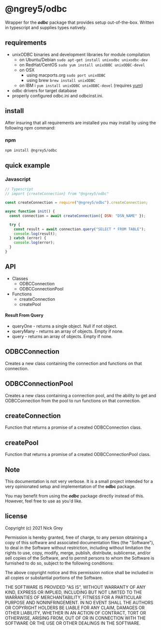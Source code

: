 # @ngrey5/odbc

Wrapper for the **_odbc_** package that provides setup out-of-the-box. Written in typescript and supplies types natively.

## requirements

- unixODBC binaries and development libraries for module compilation
  - on Ubuntu/Debian `sudo apt-get install unixodbc unixodbc-dev`
  - on RedHat/CentOS `sudo yum install unixODBC unixODBC-devel`
  - on OSX
    - using macports.org `sudo port unixODBC`
    - using brew `brew install unixODBC`
  - on IBM i `yum install unixODBC unixODBC-devel` (requires [yum](http://ibm.biz/ibmi-rpms))
- odbc drivers for target database
- properly configured odbc.ini and odbcinst.ini.

## install

After insuring that all requirements are installed you may install by using the following npm command:

### npm

```bash
npm install @ngrey5/odbc
```

## quick example

### Javascript

```javascript
// Typescript
// import {createConnection} from "@ngrey5/odbc"

const createConnection = require("@ngrey5/odbc").createConnection;

async function init() {
  const connection = await createConnection({ DSN: "DSN_NAME" });

  try {
    const result = await connection.query("SELECT * FROM TABLE");
    console.log(result);
  } catch (error) {
    console.log(error);
  }
}
```

## API

- Classes
  - ODBCConnection
  - ODBCConnectionPool
- Functions
  - createConnection
  - createPool

#### Result From Query

- queryOne - returns a single object. Null if not object.
- queryMany - returns an array of objects. Empty if none.
- query - returns an array of objects. Empty if none.

## ODBCConnection

Creates a new class containing the connection and functions on that connection.

## ODBCConnectionPool

Creates a new class containing a connection pool, and the ability to get and ODBCConnection from the pool to run functions on that connection.

## createConnection

Function that returns a promise of a created ODBCConnection class.

## createPool

Function that returns a promise of a created ODBCConnectionPool class.

## Note

This documentation is not very verbose. It is a small project intended for a very opinionated setup and implementation of the **odbc** package.

You may benefit from using the **_odbc_** package directly instead of this. However, feel free to use as you'd like.

## license

Copyright (c) 2021 Nick Grey

Permission is hereby granted, free of charge, to any person obtaining a copy of
this software and associated documentation files (the "Software"), to deal in
the Software without restriction, including without limitation the rights to
use, copy, modify, merge, publish, distribute, sublicense, and/or sell copies of
the Software, and to permit persons to whom the Software is furnished to do so,
subject to the following conditions:

The above copyright notice and this permission notice shall be included in all
copies or substantial portions of the Software.

THE SOFTWARE IS PROVIDED "AS IS", WITHOUT WARRANTY OF ANY KIND, EXPRESS OR
IMPLIED, INCLUDING BUT NOT LIMITED TO THE WARRANTIES OF MERCHANTABILITY, FITNESS
FOR A PARTICULAR PURPOSE AND NONINFRINGEMENT. IN NO EVENT SHALL THE AUTHORS OR
COPYRIGHT HOLDERS BE LIABLE FOR ANY CLAIM, DAMAGES OR OTHER LIABILITY, WHETHER
IN AN ACTION OF CONTRACT, TORT OR OTHERWISE, ARISING FROM, OUT OF OR IN
CONNECTION WITH THE SOFTWARE OR THE USE OR OTHER DEALINGS IN THE SOFTWARE.
